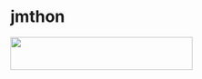 # jmthon

<p align="left"><a href="https://heroku.com/deploy?template=https://github.com/JMTHON 3


<p align="left"><a href="https://heroku.com/deploy?template=https://github.com/shahdanees"> <img src="https://img.shields.io/badge/Deploy%20To%20Heroku-purple?style=for-the-badge&logo=heroku" width="320" height="58.45"/></a></p>
